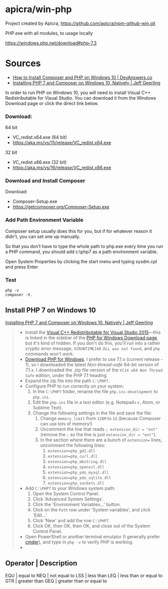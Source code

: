 # apicra/win-php
Project created by Apicra, https://github.com/apicra/npm-github-win.git

PHP.exe with all modules, to usage locally

https://windows.php.net/download#php-7.3


# Sources

+ [How to Install Composer and PHP on Windows 10 | DevAnswers.co](https://devanswers.co/install-composer-php-windows-10/)
+ [Installing PHP 7 and Composer on Windows 10, Natively | Jeff Geerling](https://www.jeffgeerling.com/blog/2018/installing-php-7-and-composer-on-windows-10)

In order to run PHP on Windows 10, you will need to install Visual C++ Redistributable for Visual Studio. You can download it from the Windows Download page or click the direct link below.

### Download:
64 bit
+ VC_redist.x64.exe (64 bit)
+ https://aka.ms/vs/15/release/VC_redist.x64.exe

32 bit
+ VC_redist.x86.exe (32 bit)
+ https://aka.ms/vs/16/release/VC_redist.x86.exe

### Download and Install Composer
Download:
+ Composer-Setup.exe
+ https://getcomposer.org/Composer-Setup.exe

### Add Path Environment Variable
Composer setup usually does this for you, but if for whatever reason it didn’t, you can set one up manually.

So that you don’t have to type the whole path to php.exe every time you run a PHP command, you should add c:\php7 as a path environment variable.

Open System Properties by clicking the start menu and typing sysdm.cpl and press Enter

### Test

    php -v
    composer -V.


## Install PHP 7 on Windows 10

[Installing PHP 7 and Composer on Windows 10, Natively | Jeff Geerling](https://www.jeffgeerling.com/blog/2018/installing-php-7-and-composer-on-windows-10)

> -   Install the [Visual C++ Redistributable for Visual Studio 2015](http://www.microsoft.com/en-us/download/details.aspx?id=48145)—this is linked in the sidebar of the [PHP for Windows Download page](https://windows.php.net/download/), but it's kind of hidden. If you don't do this, you'll run into a rather cryptic error message, `VCRUNTIME140.DLL was not found`, and `php` commands won't work.
> -   [Download PHP for Windows](https://windows.php.net/download/). I prefer to use 7.1.x (current release - 1), so I downloaded the latest _Non-thread-safe_ 64-bit version of 7.1.x. I downloaded the .zip file version of the `VC14 x64 Non Thread Safe` edition, under the PHP 7.1 heading.
> -   Expand the zip file into the path `C:\PHP7`.
> -   Configure PHP to run correctly on your system:
>     1.  In the `C:\PHP7` folder, rename the file `php.ini-development` to `php.ini`.
>     2.  Edit the `php.ini` file in a text editor (e.g. Notepad++, Atom, or Sublime Text).
>     3.  Change the following settings in the file and save the file:
>         1.  Change `memory_limit` from `128M` to `1G` (because Composer can use lots of memory!)
>         2.  Uncomment the line that reads `; extension_dir = "ext"` (remove the `;` so the line is just `extension_dir = "ext"`).
>         3.  In the section where there are a bunch of `extension=` lines, uncomment the following lines:
>             1.  `extension=php_gd2.dll`
>             2.  `extension=php_curl.dll`
>             3.  `extension=php_mbstring.dll`
>             4.  `extension=php_openssl.dll`
>             5.  `extension=php_pdo_mysql.dll`
>             6.  `extension=php_pdo_sqlite.dll`
>             7.  `extension=php_sockets.dll`
> -   Add `C:\PHP7` to your Windows system path:
>     1.  Open the System Control Panel.
>     2.  Click 'Advanced System Settings'.
>     3.  Click the 'Environment Variables...' button.
>     4.  Click on the `Path` row under 'System variables', and click 'Edit...'
>     5.  Click 'New' and add the row `C:\PHP7`.
>     6.  Click OK, then OK, then OK, and close out of the System Control Panel.
> -   Open PowerShell or another terminal emulator (I generally prefer [cmder](http://cmder.net)), and type in `php -v` to verify PHP is working.
> - 

## Operator | Description

EQU      | equal to
NEQ      | not equal to
LSS      | less than
LEQ      | less than or equal to
GTR      | greater than
GEQ      | greater than or equal to




